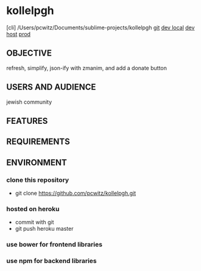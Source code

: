 kollelpgh
====================
[cli] /Users/pcwitz/Documents/sublime-projects/kollelpgh
[git](https://github.com/pcwitz/kollelpgh.git)
[dev local](http://localhost:3000)
[dev host](https://kollelpgh.herokuapp.com/)
[prod](http://www.kollelpgh.org)

OBJECTIVE
--------------------
refresh, simplify, json-ify with zmanim, and add a donate button

USERS AND AUDIENCE
--------------------
jewish community

FEATURES
--------------------

REQUIREMENTS
--------------------

ENVIRONMENT
--------------------
###  clone this repository
  *  git clone https://github.com/pcwitz/kollelpgh.git

###  hosted on heroku
  *  commit with git
  *  git push heroku master

###  use bower for frontend libraries
###  use npm for backend libraries


